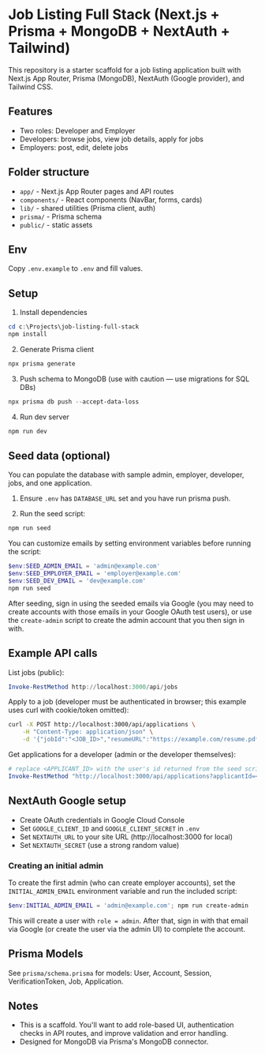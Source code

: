 # Job Listing Full Stack (Next.js + Prisma + MongoDB + NextAuth + Tailwind)

This repository is a starter scaffold for a job listing application built with Next.js App Router, Prisma (MongoDB), NextAuth (Google provider), and Tailwind CSS.

## Features
- Two roles: Developer and Employer
- Developers: browse jobs, view job details, apply for jobs
- Employers: post, edit, delete jobs

## Folder structure

- `app/` - Next.js App Router pages and API routes
- `components/` - React components (NavBar, forms, cards)
- `lib/` - shared utilities (Prisma client, auth)
- `prisma/` - Prisma schema
- `public/` - static assets

## Env
Copy `.env.example` to `.env` and fill values.

## Setup

1. Install dependencies

```powershell
cd c:\Projects\job-listing-full-stack
npm install
```

2. Generate Prisma client

```powershell
npx prisma generate
```

3. Push schema to MongoDB (use with caution — use migrations for SQL DBs)

```powershell
npx prisma db push --accept-data-loss
```

4. Run dev server

```powershell
npm run dev
```

## Seed data (optional)

You can populate the database with sample admin, employer, developer, jobs, and one application.

1. Ensure `.env` has `DATABASE_URL` set and you have run prisma push.

2. Run the seed script:

```powershell
npm run seed
```

You can customize emails by setting environment variables before running the script:

```powershell
$env:SEED_ADMIN_EMAIL = 'admin@example.com'
$env:SEED_EMPLOYER_EMAIL = 'employer@example.com'
$env:SEED_DEV_EMAIL = 'dev@example.com'
npm run seed
```

After seeding, sign in using the seeded emails via Google (you may need to create accounts with those emails in your Google OAuth test users), or use the `create-admin` script to create the admin account that you then sign in with.

## Example API calls

List jobs (public):

```powershell
Invoke-RestMethod http://localhost:3000/api/jobs
```

Apply to a job (developer must be authenticated in browser; this example uses curl with cookie/token omitted):

```bash
curl -X POST http://localhost:3000/api/applications \
	-H "Content-Type: application/json" \
	-d '{"jobId":"<JOB_ID>","resumeURL":"https://example.com/resume.pdf","coverLetter":"I am interested."}'
```

Get applications for a developer (admin or the developer themselves):

```powershell
# replace <APPLICANT_ID> with the user's id returned from the seed script
Invoke-RestMethod "http://localhost:3000/api/applications?applicantId=<APPLICANT_ID>"
```

## NextAuth Google setup
- Create OAuth credentials in Google Cloud Console
- Set `GOOGLE_CLIENT_ID` and `GOOGLE_CLIENT_SECRET` in `.env`
- Set `NEXTAUTH_URL` to your site URL (http://localhost:3000 for local)
- Set `NEXTAUTH_SECRET` (use a strong random value)

### Creating an initial admin

To create the first admin (who can create employer accounts), set the `INITIAL_ADMIN_EMAIL` environment variable and run the included script:

```powershell
$env:INITIAL_ADMIN_EMAIL = 'admin@example.com'; npm run create-admin
```

This will create a user with `role = admin`. After that, sign in with that email via Google (or create the user via the admin UI) to complete the account.

## Prisma Models
See `prisma/schema.prisma` for models: User, Account, Session, VerificationToken, Job, Application.

## Notes
- This is a scaffold. You'll want to add role-based UI, authentication checks in API routes, and improve validation and error handling.
- Designed for MongoDB via Prisma's MongoDB connector.
